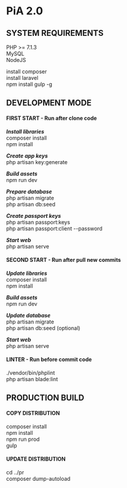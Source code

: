 # PiA 2.0

## SYSTEM REQUIREMENTS

PHP >= 7.1.3  
MySQL  
NodeJS  

install composer  
install laravel  
npm install gulp -g  

## DEVELOPMENT MODE

#### FIRST START - Run after clone code

**_Install libraries_**  
composer install  
npm install  

**_Create app keys_**  
php artisan key:generate  

**_Build assets_**  
npm run dev  

**_Prepare database_**  
php artisan migrate  
php artisan db:seed  

**_Create passport keys_**  
php artisan passport:keys  
php artisan passport:client --password  

**_Start web_**  
php artisan serve  

#### SECOND START - Run after pull new commits

**_Update libraries_**  
composer install  
npm install  

**_Build assets_**  
npm run dev  

**_Update database_**  
php artisan migrate  
php artisan db:seed (optional)  

**_Start web_**  
php artisan serve  

#### LINTER - Run before commit code

./vendor/bin/phplint  
php artisan blade:lint  


## PRODUCTION BUILD

#### COPY DISTRIBUTION

composer install  
npm install  
npm run prod  
gulp  

#### UPDATE DISTRIBUTION

cd ../pr  
composer dump-autoload  
